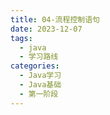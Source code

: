 ```yaml
---
title: 04-流程控制语句
date: 2023-12-07
tags:
  - java
  - 学习路线
categories:
  - Java学习
  - Java基础
  - 第一阶段
---
```



